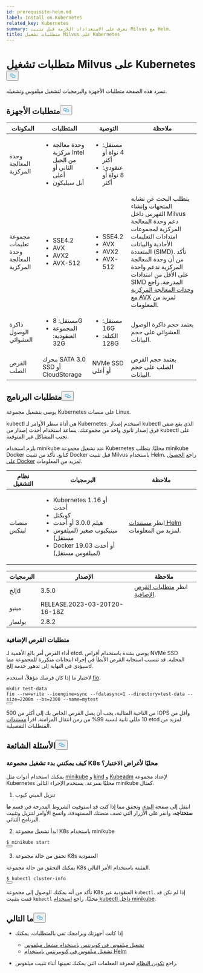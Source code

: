 ```yaml
---
id: prerequisite-helm.md
label: Install on Kubernetes
related_key: Kubernetes
summary: تعرف على الاستعدادات اللازمة قبل تثبيت Milvus مع Helm.
title: متطلبات تشغيل Milvus على Kubernetes
---
```

<h1 id="Requirements-for-running-Milvus-on-Kubernetes" class="common-anchor-header">متطلبات تشغيل Milvus على Kubernetes<button data-href="#Requirements-for-running-Milvus-on-Kubernetes" class="anchor-icon" translate="no">
      <svg translate="no"
        aria-hidden="true"
        focusable="false"
        height="20"
        version="1.1"
        viewBox="0 0 16 16"
        width="16"
      >
        <path
          fill="#0092E4"
          fill-rule="evenodd"
          d="M4 9h1v1H4c-1.5 0-3-1.69-3-3.5S2.55 3 4 3h4c1.45 0 3 1.69 3 3.5 0 1.41-.91 2.72-2 3.25V8.59c.58-.45 1-1.27 1-2.09C10 5.22 8.98 4 8 4H4c-.98 0-2 1.22-2 2.5S3 9 4 9zm9-3h-1v1h1c1 0 2 1.22 2 2.5S13.98 12 13 12H9c-.98 0-2-1.22-2-2.5 0-.83.42-1.64 1-2.09V6.25c-1.09.53-2 1.84-2 3.25C6 11.31 7.55 13 9 13h4c1.45 0 3-1.69 3-3.5S14.5 6 13 6z"
        ></path>
      </svg>
    </button></h1><p>تسرد هذه الصفحة متطلبات الأجهزة والبرمجيات لتشغيل ميلفوس وتشغيله.</p>
<h2 id="Hardware-requirements" class="common-anchor-header">متطلبات الأجهزة<button data-href="#Hardware-requirements" class="anchor-icon" translate="no">
      <svg translate="no"
        aria-hidden="true"
        focusable="false"
        height="20"
        version="1.1"
        viewBox="0 0 16 16"
        width="16"
      >
        <path
          fill="#0092E4"
          fill-rule="evenodd"
          d="M4 9h1v1H4c-1.5 0-3-1.69-3-3.5S2.55 3 4 3h4c1.45 0 3 1.69 3 3.5 0 1.41-.91 2.72-2 3.25V8.59c.58-.45 1-1.27 1-2.09C10 5.22 8.98 4 8 4H4c-.98 0-2 1.22-2 2.5S3 9 4 9zm9-3h-1v1h1c1 0 2 1.22 2 2.5S13.98 12 13 12H9c-.98 0-2-1.22-2-2.5 0-.83.42-1.64 1-2.09V6.25c-1.09.53-2 1.84-2 3.25C6 11.31 7.55 13 9 13h4c1.45 0 3-1.69 3-3.5S14.5 6 13 6z"
        ></path>
      </svg>
    </button></h2><table>
<thead>
<tr><th>المكونات</th><th>المتطلبات</th><th>التوصية</th><th>ملاحظة</th></tr>
</thead>
<tbody>
<tr><td>وحدة المعالجة المركزية</td><td><ul><li>وحدة معالجة مركزية Intel من الجيل الثاني أو أعلى</li><li>أبل سيليكون</li></ul></td><td><ul><li>مستقل: 4 نواة أو أكثر</li><li>عنقودي: 8 نواة أو أكثر</li></ul></td><td></td></tr>
<tr><td>مجموعة تعليمات وحدة المعالجة المركزية</td><td><ul><li>SSE4.2</li><li>AVX</li><li>AVX2</li><li>AVX-512</li></ul></td><td><ul><li>SSE4.2</li><li>AVX</li><li>AVX2</li><li>AVX-512</li></ul></td><td>يتطلب البحث عن تشابه المتجهات وإنشاء الفهرس داخل Milvus دعم وحدة المعالجة المركزية لمجموعات امتدادات التعليمات الأحادية والبيانات المتعددة (SIMD). تأكد من أن وحدة المعالجة المركزية تدعم واحدة على الأقل من امتدادات SIMD المدرجة. راجع <a href="https://en.wikipedia.org/wiki/Advanced_Vector_Extensions#CPUs_with_AVX">وحدات المعالجة المركزية مع AVX</a> لمزيد من المعلومات.</td></tr>
<tr><td>ذاكرة الوصول العشوائي</td><td><ul><li>مستقل: 8G</li><li>المجموعة العنقودية: 32G</li></ul></td><td><ul><li>مستقل: 16G</li><li>الكتلة: 128G</li></ul></td><td>يعتمد حجم ذاكرة الوصول العشوائي على حجم البيانات.</td></tr>
<tr><td>القرص الصلب</td><td>محرك SATA 3.0 SSD أو CloudStorage</td><td>NVMe SSD أو أعلى</td><td>يعتمد حجم القرص الصلب على حجم البيانات.</td></tr>
</tbody>
</table>
<h2 id="Software-requirements" class="common-anchor-header">متطلبات البرنامج<button data-href="#Software-requirements" class="anchor-icon" translate="no">
      <svg translate="no"
        aria-hidden="true"
        focusable="false"
        height="20"
        version="1.1"
        viewBox="0 0 16 16"
        width="16"
      >
        <path
          fill="#0092E4"
          fill-rule="evenodd"
          d="M4 9h1v1H4c-1.5 0-3-1.69-3-3.5S2.55 3 4 3h4c1.45 0 3 1.69 3 3.5 0 1.41-.91 2.72-2 3.25V8.59c.58-.45 1-1.27 1-2.09C10 5.22 8.98 4 8 4H4c-.98 0-2 1.22-2 2.5S3 9 4 9zm9-3h-1v1h1c1 0 2 1.22 2 2.5S13.98 12 13 12H9c-.98 0-2-1.22-2-2.5 0-.83.42-1.64 1-2.09V6.25c-1.09.53-2 1.84-2 3.25C6 11.31 7.55 13 9 13h4c1.45 0 3-1.69 3-3.5S14.5 6 13 6z"
        ></path>
      </svg>
    </button></h2><p>يوصى بتشغيل مجموعة Kubernetes على منصات Linux.</p>
<p>kubectl هي أداة سطر الأوامر لـ Kubernetes. استخدم إصدار kubectl الذي يقع ضمن فرق إصدار ثانوي واحد من مجموعتك. يساعد استخدام أحدث إصدار من kubectl على تجنب المشاكل غير المتوقعة.</p>
<p>يلزم استخدام minikube عند تشغيل مجموعة Kubernetes محليًا. يتطلب minikube Docker كتابع. تأكد من تثبيت Docker قبل تثبيت Milvus باستخدام Helm. راجع <a href="https://docs.docker.com/get-docker">الحصول على Docker</a> لمزيد من المعلومات.</p>
<table>
<thead>
<tr><th>نظام التشغيل</th><th>البرمجيات</th><th>ملاحظة</th></tr>
</thead>
<tbody>
<tr><td>منصات لينكس</td><td><ul><li>Kubernetes 1.16 أو أحدث</li><li>كوبكتل</li><li>هيلم 3.0.0 أو أحدث</li><li>مينيكيوب صغير (لميلفوس مستقل)</li><li>Docker 19.03 أو أحدث (لميلفوس مستقل)</li></ul></td><td>انظر <a href="https://helm.sh/docs/">مستندات Helm</a> لمزيد من المعلومات.</td></tr>
</tbody>
</table>
<table>
<thead>
<tr><th>البرمجيات</th><th>الإصدار</th><th>ملاحظة</th></tr>
</thead>
<tbody>
<tr><td>إلخd</td><td>3.5.0</td><td>انظر <a href="#Additional-disk-requirements">متطلبات القرص الإضافية</a>.</td></tr>
<tr><td>مينيو</td><td>RELEASE.2023-03-20T20-16-18Z</td><td></td></tr>
<tr><td>بولسار</td><td>2.8.2</td><td></td></tr>
</tbody>
</table>
<h3 id="Additional-disk-requirements" class="common-anchor-header">متطلبات القرص الإضافية</h3><p>أداء القرص أمر بالغ الأهمية لـ etcd. يوصى بشدة باستخدام أقراص NVMe SSD المحلية. قد تتسبب استجابة القرص الأبطأ في إجراء انتخابات متكررة للمجموعة مما سيؤدي في النهاية إلى تدهور خدمة إلخd.</p>
<p>لاختبار ما إذا كان قرصك مؤهلاً، استخدم <a href="https://github.com/axboe/fio">fio</a>.</p>
<pre><code translate="no" class="language-bash"><span class="hljs-built_in">mkdir</span> test-data
fio --rw=write --ioengine=<span class="hljs-built_in">sync</span> --fdatasync=1 --directory=test-data --size=2200m --bs=2300 --name=mytest
<button class="copy-code-btn"></button></code></pre>
<p>من الناحية المثالية، يجب أن يصل القرص الخاص بك إلى أكثر من 500 IOPS وأقل من 10 مللي ثانية لنسبة 99% من زمن انتقال المزامنة. اقرأ <a href="https://etcd.io/docs/v3.5/op-guide/hardware/#disks">مستندات</a> etcd لمزيد من المتطلبات التفصيلية.</p>
<h2 id="FAQs" class="common-anchor-header">الأسئلة الشائعة<button data-href="#FAQs" class="anchor-icon" translate="no">
      <svg translate="no"
        aria-hidden="true"
        focusable="false"
        height="20"
        version="1.1"
        viewBox="0 0 16 16"
        width="16"
      >
        <path
          fill="#0092E4"
          fill-rule="evenodd"
          d="M4 9h1v1H4c-1.5 0-3-1.69-3-3.5S2.55 3 4 3h4c1.45 0 3 1.69 3 3.5 0 1.41-.91 2.72-2 3.25V8.59c.58-.45 1-1.27 1-2.09C10 5.22 8.98 4 8 4H4c-.98 0-2 1.22-2 2.5S3 9 4 9zm9-3h-1v1h1c1 0 2 1.22 2 2.5S13.98 12 13 12H9c-.98 0-2-1.22-2-2.5 0-.83.42-1.64 1-2.09V6.25c-1.09.53-2 1.84-2 3.25C6 11.31 7.55 13 9 13h4c1.45 0 3-1.69 3-3.5S14.5 6 13 6z"
        ></path>
      </svg>
    </button></h2><h3 id="How-can-I-start-a-K8s-cluster-locally-for-test-purposes" class="common-anchor-header">كيف يمكنني بدء تشغيل مجموعة K8s محليًا لأغراض الاختبار؟</h3><p>يمكنك استخدام أدوات مثل <a href="https://minikube.sigs.k8s.io/docs/">minikube</a> و <a href="https://kind.sigs.k8s.io/">kind</a> و <a href="https://kubernetes.io/docs/reference/setup-tools/kubeadm/">Kubeadm</a> لإعداد مجموعة Kubernetes محليًا بسرعة. يستخدم الإجراء التالي minikube كمثال.</p>
<ol>
<li>تنزيل الميني كيوب</li>
</ol>
<p>انتقل إلى صفحة <a href="https://minikube.sigs.k8s.io/docs/start/">البدء،</a> وتحقق مما إذا كنت قد استوفيت الشروط المدرجة في قسم <strong>ما ستحتاجه،</strong> وانقر على الأزرار التي تصف منصتك المستهدفة، وانسخ الأوامر لتنزيل وتثبيت البرنامج الثنائي.</p>
<ol start="2">
<li>ابدأ تشغيل مجموعة K8s باستخدام minikube</li>
</ol>
<pre><code translate="no" class="language-shell">$ minikube start
<button class="copy-code-btn"></button></code></pre>
<ol start="3">
<li>تحقق من حالة مجموعة K8s العنقودية</li>
</ol>
<p>يمكنك التحقق من حالة مجموعة K8s المثبتة باستخدام الأمر التالي.</p>
<pre><code translate="no" class="language-shell">$ kubectl cluster-info
<button class="copy-code-btn"></button></code></pre>
<div class="alert note">
<p>تأكد من أنه يمكنك الوصول إلى مجموعة K8s العنقودية عبر <code translate="no">kubectl</code>. إذا لم تكن قد قمت بتثبيت <code translate="no">kubectl</code> محليًا، راجع <a href="https://minikube.sigs.k8s.io/docs/handbook/kubectl/">استخدام kubectl داخل minikube</a>.</p>
</div>
<h2 id="Whats-next" class="common-anchor-header">ما التالي<button data-href="#Whats-next" class="anchor-icon" translate="no">
      <svg translate="no"
        aria-hidden="true"
        focusable="false"
        height="20"
        version="1.1"
        viewBox="0 0 16 16"
        width="16"
      >
        <path
          fill="#0092E4"
          fill-rule="evenodd"
          d="M4 9h1v1H4c-1.5 0-3-1.69-3-3.5S2.55 3 4 3h4c1.45 0 3 1.69 3 3.5 0 1.41-.91 2.72-2 3.25V8.59c.58-.45 1-1.27 1-2.09C10 5.22 8.98 4 8 4H4c-.98 0-2 1.22-2 2.5S3 9 4 9zm9-3h-1v1h1c1 0 2 1.22 2 2.5S13.98 12 13 12H9c-.98 0-2-1.22-2-2.5 0-.83.42-1.64 1-2.09V6.25c-1.09.53-2 1.84-2 3.25C6 11.31 7.55 13 9 13h4c1.45 0 3-1.69 3-3.5S14.5 6 13 6z"
        ></path>
      </svg>
    </button></h2><ul>
<li><p>إذا كانت أجهزتك وبرامجك تفي بالمتطلبات، يمكنك</p>
<ul>
<li><a href="/docs/ar/install_cluster-milvusoperator.md">تشغيل ميلفوس في كوبرنتس باستخدام مشغل ميلفوس</a></li>
<li><a href="/docs/ar/install_cluster-helm.md">تشغيل ميلفوس في كيوبيرنتس باستخدام Helm</a></li>
</ul></li>
<li><p>راجع <a href="/docs/ar/system_configuration.md">تكوين النظام</a> لمعرفة المعلمات التي يمكنك تعيينها أثناء تثبيت ميلفوس.</p></li>
</ul>
